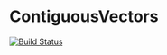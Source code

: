 # ContiguousVectors

[![Build Status](https://github.com/nhdaly/ContiguousVectors.jl/actions/workflows/CI.yml/badge.svg?branch=main)](https://github.com/nhdaly/ContiguousVectors.jl/actions/workflows/CI.yml?query=branch%3Amain)
